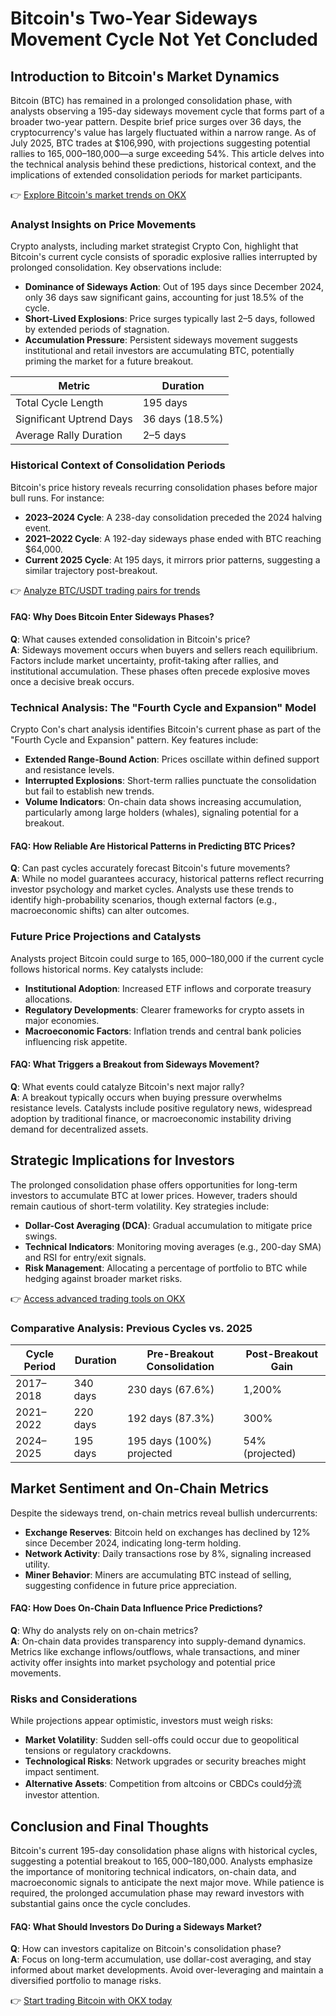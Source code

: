 # Bitcoin's Two-Year Sideways Movement Cycle Not Yet Concluded  

## Introduction to Bitcoin's Market Dynamics  
Bitcoin (BTC) has remained in a prolonged consolidation phase, with analysts observing a 195-day sideways movement cycle that forms part of a broader two-year pattern. Despite brief price surges over 36 days, the cryptocurrency's value has largely fluctuated within a narrow range. As of July 2025, BTC trades at $106,990, with projections suggesting potential rallies to $165,000–$180,000—a surge exceeding 54%. This article delves into the technical analysis behind these predictions, historical context, and the implications of extended consolidation periods for market participants.  

👉 [Explore Bitcoin's market trends on OKX](https://bit.ly/okx-bonus)  

### Analyst Insights on Price Movements  
Crypto analysts, including market strategist Crypto Con, highlight that Bitcoin's current cycle consists of sporadic explosive rallies interrupted by prolonged consolidation. Key observations include:  
- **Dominance of Sideways Action**: Out of 195 days since December 2024, only 36 days saw significant gains, accounting for just 18.5% of the cycle.  
- **Short-Lived Explosions**: Price surges typically last 2–5 days, followed by extended periods of stagnation.  
- **Accumulation Pressure**: Persistent sideways movement suggests institutional and retail investors are accumulating BTC, potentially priming the market for a future breakout.  

| Metric                | Duration         |  
|-----------------------|------------------|  
| Total Cycle Length    | 195 days         |  
| Significant Uptrend Days | 36 days (18.5%) |  
| Average Rally Duration | 2–5 days         |  

### Historical Context of Consolidation Periods  
Bitcoin's price history reveals recurring consolidation phases before major bull runs. For instance:  
- **2023–2024 Cycle**: A 238-day consolidation preceded the 2024 halving event.  
- **2021–2022 Cycle**: A 192-day sideways phase ended with BTC reaching $64,000.  
- **Current 2025 Cycle**: At 195 days, it mirrors prior patterns, suggesting a similar trajectory post-breakout.  

👉 [Analyze BTC/USDT trading pairs for trends](https://bit.ly/okx-bonus)  

#### FAQ: Why Does Bitcoin Enter Sideways Phases?  
**Q**: What causes extended consolidation in Bitcoin's price?  
**A**: Sideways movement occurs when buyers and sellers reach equilibrium. Factors include market uncertainty, profit-taking after rallies, and institutional accumulation. These phases often precede explosive moves once a decisive break occurs.  

### Technical Analysis: The "Fourth Cycle and Expansion" Model  
Crypto Con's chart analysis identifies Bitcoin's current phase as part of the "Fourth Cycle and Expansion" pattern. Key features include:  
- **Extended Range-Bound Action**: Prices oscillate within defined support and resistance levels.  
- **Interrupted Explosions**: Short-term rallies punctuate the consolidation but fail to establish new trends.  
- **Volume Indicators**: On-chain data shows increasing accumulation, particularly among large holders (whales), signaling potential for a breakout.  

#### FAQ: How Reliable Are Historical Patterns in Predicting BTC Prices?  
**Q**: Can past cycles accurately forecast Bitcoin's future movements?  
**A**: While no model guarantees accuracy, historical patterns reflect recurring investor psychology and market cycles. Analysts use these trends to identify high-probability scenarios, though external factors (e.g., macroeconomic shifts) can alter outcomes.  

### Future Price Projections and Catalysts  
Analysts project Bitcoin could surge to $165,000–$180,000 if the current cycle follows historical norms. Key catalysts include:  
- **Institutional Adoption**: Increased ETF inflows and corporate treasury allocations.  
- **Regulatory Developments**: Clearer frameworks for crypto assets in major economies.  
- **Macroeconomic Factors**: Inflation trends and central bank policies influencing risk appetite.  

#### FAQ: What Triggers a Breakout from Sideways Movement?  
**Q**: What events could catalyze Bitcoin's next major rally?  
**A**: A breakout typically occurs when buying pressure overwhelms resistance levels. Catalysts include positive regulatory news, widespread adoption by traditional finance, or macroeconomic instability driving demand for decentralized assets.  

## Strategic Implications for Investors  
The prolonged consolidation phase offers opportunities for long-term investors to accumulate BTC at lower prices. However, traders should remain cautious of short-term volatility. Key strategies include:  
- **Dollar-Cost Averaging (DCA)**: Gradual accumulation to mitigate price swings.  
- **Technical Indicators**: Monitoring moving averages (e.g., 200-day SMA) and RSI for entry/exit signals.  
- **Risk Management**: Allocating a percentage of portfolio to BTC while hedging against broader market risks.  

👉 [Access advanced trading tools on OKX](https://bit.ly/okx-bonus)  

### Comparative Analysis: Previous Cycles vs. 2025  
| Cycle Period       | Duration | Pre-Breakout Consolidation | Post-Breakout Gain |  
|--------------------|----------|----------------------------|--------------------|  
| 2017–2018          | 340 days | 230 days (67.6%)          | 1,200%             |  
| 2021–2022          | 220 days | 192 days (87.3%)          | 300%               |  
| 2024–2025          | 195 days | 195 days (100%) projected | 54% (projected)    |  

## Market Sentiment and On-Chain Metrics  
Despite the sideways trend, on-chain metrics reveal bullish undercurrents:  
- **Exchange Reserves**: Bitcoin held on exchanges has declined by 12% since December 2024, indicating long-term holding.  
- **Network Activity**: Daily transactions rose by 8%, signaling increased utility.  
- **Miner Behavior**: Miners are accumulating BTC instead of selling, suggesting confidence in future price appreciation.  

#### FAQ: How Does On-Chain Data Influence Price Predictions?  
**Q**: Why do analysts rely on on-chain metrics?  
**A**: On-chain data provides transparency into supply-demand dynamics. Metrics like exchange inflows/outflows, whale transactions, and miner activity offer insights into market psychology and potential price movements.  

### Risks and Considerations  
While projections appear optimistic, investors must weigh risks:  
- **Market Volatility**: Sudden sell-offs could occur due to geopolitical tensions or regulatory crackdowns.  
- **Technological Risks**: Network upgrades or security breaches might impact sentiment.  
- **Alternative Assets**: Competition from altcoins or CBDCs could分流 investor attention.  

## Conclusion and Final Thoughts  
Bitcoin's current 195-day consolidation phase aligns with historical cycles, suggesting a potential breakout to $165,000–$180,000. Analysts emphasize the importance of monitoring technical indicators, on-chain data, and macroeconomic signals to anticipate the next major move. While patience is required, the prolonged accumulation phase may reward investors with substantial gains once the cycle concludes.  

#### FAQ: What Should Investors Do During a Sideways Market?  
**Q**: How can investors capitalize on Bitcoin's consolidation phase?  
**A**: Focus on long-term accumulation, use dollar-cost averaging, and stay informed about market developments. Avoid over-leveraging and maintain a diversified portfolio to manage risks.  

👉 [Start trading Bitcoin with OKX today](https://bit.ly/okx-bonus)